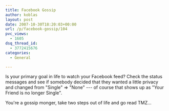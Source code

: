 ```yaml
---
title: Facebook Gossip
author: koblas
layout: post
date: 2007-10-30T18:20:03+00:00
url: /p/facebook-gossip/104
pvc_views:
  - 1605
dsq_thread_id:
  - 3772415676
categories:
  - General

---
```

Is your primary goal in life to watch your Facebook feed? Check the status messages and see if somebody decided that they wanted a little privacy and changed from "Single" => "None" --- of course that shows up as "Your Friend is no longer Single". 

You're a gossip monger, take two steps out of life and go read TMZ...
